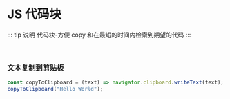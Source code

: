 # JS 代码块

::: tip 说明
代码块-方便 copy 和在最短的时间内检索到期望的代码
:::

<br />

### **文本复制到剪贴板**

```js
const copyToClipboard = (text) => navigator.clipboard.writeText(text);
copyToClipboard("Hello World");
```
